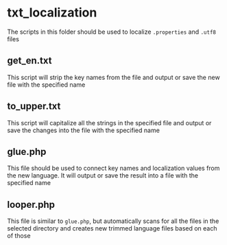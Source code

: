 # txt_localization
The scripts in this folder should be used to localize `.properties` and `.utf8` files

## get_en.txt
This script will strip the key names from the file and output or save the new file with the specified name

## to_upper.txt
This script will capitalize all the strings in the specified file and output or save the changes into the file with the specified name

## glue.php
This file should be used to connect key names and localization values from the new language. It will output or save the result into a file with the specified name

## looper.php
This file is similar to `glue.php`, but automatically scans for all the files in the selected directory and creates new trimmed language files based on each of those